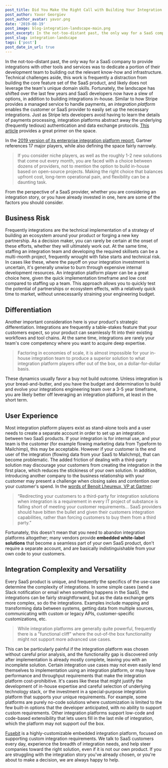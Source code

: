```yaml
---
post_title: Did You Make the Right Call with Building Your Integration Story?
post_author: Yavor Georgiev
post_author_avatar: yavor.png
date: '2019-08-19'
post_image: blog-integration-landscape-main.png
post_excerpt: In the not-too-distant past, the only way for a SaaS company to provide integrations with other tools and services...
post_slug: integration-landscape
tags: ['post']
post_date_in_url: true
---
```


In the not-too-distant past, the only way for a SaaS company to provide integrations with other tools and services was to dedicate a portion of their development team to building out the relevant know-how and infrastructure. Technical challenges aside, this work is frequently a distraction from building the core feature set of the SaaS product, and likely does not leverage the team's unique domain skills. Fortunately, the landscape has shifted over the last few years and SaaS developers now have a slew of options, in addition to building integrations in-house. Similar to how Stripe provides a managed service to handle payments, an *integration platform* enables the customer or SaaS provider to easily set up the necessary integrations. Just as Stripe lets developers avoid having to learn the details of payments processing, integration platforms abstract away the underlying (frequently tedious) authentication and data exchange protocols. [This article](https://blog.hubspot.com/marketing/ipaas-guide) provides a great primer on the space.

In the [2019 version of its enterprise integration platform report](https://www.gartner.com/en/documents/3907109/magic-quadrant-for-enterprise-integration-platform-as-a-), Gartner references 17 major players, while also defining the space fairly narrowly.

> If you consider niche players, as well as the roughly 1-2 new solutions that come out every month, you are faced with a choice between dozens of providers, not to mention the option to build in-house based on open-source projects. Making the right choice that balances upfront cost, long-term operational pain, and flexibility can be a daunting task.

From the perspective of a SaaS provider, whether you are considering an integration story, or you have already invested in one, here are some of the factors you should consider.

## Business Risk

Frequently integrations are the technical implementation of a strategy of building an ecosystem around your product or forging a new key partnership. As a decision maker, you can rarely be certain at the onset of these efforts, whether they will ultimately work out. At the same time, staffing an integration team and developing the required skillsets can be a multi-month project, frequently wrought with false starts and technical risk. In cases like these, where the payoff on your integration investment is uncertain, it's generally unwise to burn through expensive internal development resources. An integration platform player can be a great choice here, given the quick implementation timeframe and low cost compared to staffing up a team. This approach allows you to quickly test the potential of partnerships or ecosystem effects, with a relatively quick time to market, without unnecessarily straining your engineering budget.

## Differentiation

Another important consideration here is your product's strategic differentiation. Integrations are frequently a table-stakes feature that your customers expect, so your product can seamlessly fit into their existing workflows and tool chains. At the same time, integrations are rarely your team's core competency where you want to acquire deep expertise.

> Factoring in economies of scale, it is almost impossible for your in-house integration team to produce a superior solution to what integration platform players offer out of the box, on a dollar-for-dollar basis.

These dynamics usually favor a buy not build outcome. Unless integration is your bread-and-butter, and you have the budget and determination to build and evolve your integrations engineering team over a 3-5 year timeframe, you are likely better off leveraging an integration platform, at least in the short term.

## User Experience

Most integration platform players exist as stand-alone tools and a user needs to create a separate account in order to set up an integration between two SaaS products. If your integration is for internal use, and your team is the customer (for example flowing marketing data from Typeform to Mailchimp), this may be acceptable. However if your customer is the end user of the integration (flowing data from your SaaS to Mailchmp), that can become problematic. The added friction of dealing with a third-party solution may discourage your customers from creating the integration in the first place, which reduces the stickiness of your own solution. In addition, introducing another company to the business relationship with your customer may present a challenge when closing sales and contention over your customer's spend. In the [words of Benoit Lheureux, VP at Gartner](https://searchcloudcomputing.techtarget.com/feature/Why-SaaS-application-integration-requires-new-strategies-tools):

> “Redirecting your customers to a third-party for integration solutions when integration is a requirement in every IT project of substance is falling short of meeting your customer requirements… SaaS providers should have bitten the bullet and given their customers integration capabilities, rather than forcing customers to buy them from a third party.”

Fortunately, this doesn't mean that you need to abandon integration platforms altogether; many vendors provide **embedded white-label solutions** that become a seamless part of your own SaaS product, don't require a separate account, and are basically indistinguishable from your own code to your customers.

## Integration Complexity and Versatility

Every SaaS product is unique, and frequently the specifics of the use-case determine the complexity of integrations. In some simple cases (send a Slack notification or email when something happens in the SaaS), the integrations can be fairly straightforward, but as the data exchange gets more complex, so do the integrations. Examples include mapping and transforming data between systems, getting data from multiple sources, communicating with custom or legacy APIs, customer-specific customizations, etc.

> While integration platforms are generally quite powerful, frequently there is a "functional cliff" where the out-of-the box functionality might not support more advanced use cases.

This can be particularly painful if the integration platform was chosen without careful prior analysis, and the functionality gap is discovered only after implementation is already mostly complete, leaving you with an incomplete solution. Certain integration use cases may not even easily lend themselves to implementation using an integration platform, or may have performance and throughput requirements that make the integration platform cost-prohibitive. It's cases like these that might justify the development of in-house expertise and careful selection of underlying technology stack, or the investment in a special-purpose integration platform that supports your unique requirements. For example, some platforms are purely no-code solutions where customization is limited to the few built-in options that the developer anticipated, with no ability to support custom requirements. Other integration platforms support low-code and code-based extensibility that lets users fill in the last mile of integration, which the platform may not support ouf the box.

[Fusebit](https://fusebit.io/) is a highly-customizable embedded integration platform, focused on supporting custom integration requirements. We talk to SaaS customers every day, experience the breadth of integration needs, and help steer companies toward the right solution, even if it is not our own product. If you are struggling with the integration story you've already chosen, or you're about to make a decision, we are always happy to help.


